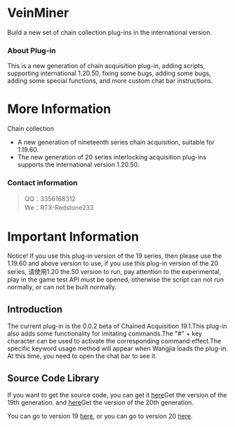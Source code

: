 # VeinMiner
Build a new set of chain collection plug-ins in the international version.

### About Plug-in
This is a new generation of chain acquisition plug-in, adding scripts, supporting international 1.20.50, fixing some bugs, adding some bugs, adding some special functions, and more custom chat bar instructions.

# More Information
Chain collection
- A new generation of nineteenth series chain acquisition, suitable for 1.19.60.
- The new generation of 20 series interlocking acquisition plug-ins supports the international version 1.20.50.

### Contact information
>QQ：3356168312 <br>
We：RTX-Redstone233

# Important Information
Notice!  If you use this plug-in version of the 19 series, then please use the 1.19.60 and above version to use, if you use this plug-in version of the 20 series, 请使用1.20 the.50 version to run, pay attention to the experimental, play in the game test API must be opened, otherwise the script can not run normally, or can not be built normally.

## Introduction
The current plug-in is the 0.0.2 beta of Chained Acquisition 19.1.This plug-in also adds some functionality for imitating commands.The "#" + key character can be used to activate the corresponding command effect.The specific keyword usage method will appear when Wangjia loads the plug-in. At this time, you need to open the chat bar to see it.

## Source Code Library
If you want to get the source code, you can get it [here](https://github.com/Redstone2337200/VeinMiner/tree/V19)Get the version of the 19th generation. and [here](https://github.com/Redstone2337200/VeinMiner/tree/v20)Get the version of the 20th generation.
<div>You can go to version 19 <a href="https://github.com/Redstone2337200/VeinMiner/tree/V19">here</a>, or you can go to version 20 <a href="https://github.com/Redstone2337200/VeinMiner/tree/v20">here</a>.</div>
